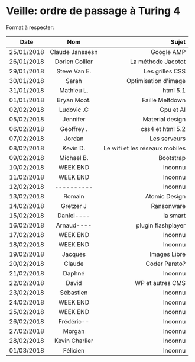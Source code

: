 ﻿# Veille: ordre de passage à Turing 4

Format à respecter:   

| Date          | Nom              | Sujet              |
| ------------- |:----------------:| ------------------:|
| 25/01/2018    | Claude Janssesn  | Google AMP         |
| 26/01/2018    | Dorien Collier   | La méthode Jacotot |
| 29/01/2018    | Steve Van E.     | Les grilles CSS    |
| 30/01/2018    | Sarah            | Optimisation d'image |
| 31/01/2018    | Mathieu L.       | html 5.1           |
| 01/01/2018    | Bryan Moot.      | Faille Meltdown    |
| 02/02/2018    | Ludovic .C       | Gpu et AI          |
| 05/02/2018    | Jennifer         | Material design    |
| 06/02/2018    | Geoffrey  .      | css4 et html 5.2   |
| 07/02/2018    | Jordan           | Les serveurs       |
| 08/02/2018    | Kevin D.         | Le wifi et les réseaux mobiles |
| 09/02/2018    | Michael B.       | Bootstrap          |
| 10/02/2018    | WEEK END         | Inconnu            |
| 11/02/2018    | WEEK END         | Inconnu            |
| 12/02/2018    | ----------       | Inconnu            |
| 13/02/2018    | Romain           | Atomic Design      |
| 14/02/2018    | Gretzer J        | Ransonware         |
| 15/02/2018    | Daniel----       | la smart           |
| 16/02/2018    | Arnaud----       | plugin flashplayer |
| 17/02/2018    | WEEK END         | Inconnu            |
| 18/02/2018    | WEEK END         | Inconnu            |
| 19/02/2018    | Jacques          | Images Libre       |
| 20/02/2018    | Claude           | Coder Pareto?      |
| 21/02/2018    | Daphné           | Inconnu            |
| 22/02/2018    | David            | WP et autres CMS   |
| 23/02/2018    | Sébastien        | Inconnu            |
| 24/02/2018    | WEEK END         | Inconnu            |
| 25/02/2018    | WEEK END         | Inconnu            |
| 26/02/2018    | Frédéric--       | Inconnu            |
| 27/02/2018    | Morgan           | Inconnu            |
| 28/02/2018    | Kevin Charlier   | Inconnu            |
| 01/03/2018    | Félicien         | Inconnu            |


